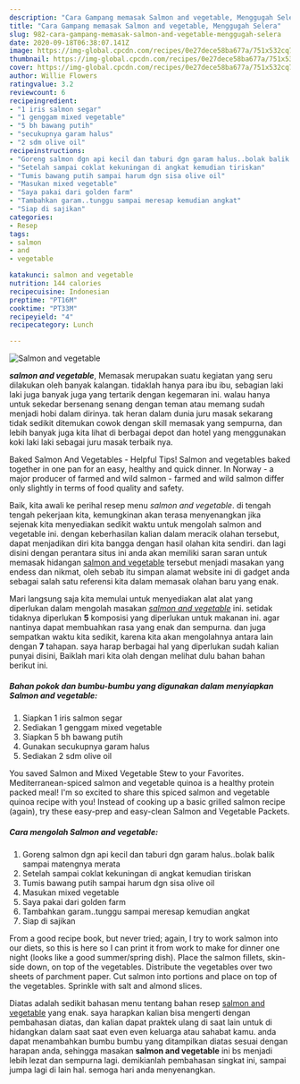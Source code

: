 ```yaml
---
description: "Cara Gampang memasak Salmon and vegetable, Menggugah Selera"
title: "Cara Gampang memasak Salmon and vegetable, Menggugah Selera"
slug: 982-cara-gampang-memasak-salmon-and-vegetable-menggugah-selera
date: 2020-09-18T06:38:07.141Z
image: https://img-global.cpcdn.com/recipes/0e27dece58ba677a/751x532cq70/salmon-and-vegetable-foto-resep-utama.jpg
thumbnail: https://img-global.cpcdn.com/recipes/0e27dece58ba677a/751x532cq70/salmon-and-vegetable-foto-resep-utama.jpg
cover: https://img-global.cpcdn.com/recipes/0e27dece58ba677a/751x532cq70/salmon-and-vegetable-foto-resep-utama.jpg
author: Willie Flowers
ratingvalue: 3.2
reviewcount: 6
recipeingredient:
- "1 iris salmon segar"
- "1 genggam mixed vegetable"
- "5 bh bawang putih"
- "secukupnya garam halus"
- "2 sdm olive oil"
recipeinstructions:
- "Goreng salmon dgn api kecil dan taburi dgn garam halus..bolak balik sampai matengnya merata"
- "Setelah sampai coklat kekuningan di angkat kemudian tiriskan"
- "Tumis bawang putih sampai harum dgn sisa olive oil"
- "Masukan mixed vegetable"
- "Saya pakai dari golden farm"
- "Tambahkan garam..tunggu sampai meresap kemudian angkat"
- "Siap di sajikan"
categories:
- Resep
tags:
- salmon
- and
- vegetable

katakunci: salmon and vegetable 
nutrition: 144 calories
recipecuisine: Indonesian
preptime: "PT16M"
cooktime: "PT33M"
recipeyield: "4"
recipecategory: Lunch

---
```



![Salmon and vegetable](https://img-global.cpcdn.com/recipes/0e27dece58ba677a/751x532cq70/salmon-and-vegetable-foto-resep-utama.jpg)

<b><i>salmon and vegetable</i></b>, Memasak merupakan suatu kegiatan yang seru dilakukan oleh banyak kalangan. tidaklah hanya para ibu ibu, sebagian laki laki juga banyak juga yang tertarik dengan kegemaran ini. walau hanya untuk sekedar bersenang senang dengan teman atau memang sudah menjadi hobi dalam dirinya. tak heran dalam dunia juru masak sekarang tidak sedikit ditemukan cowok dengan skill memasak yang sempurna, dan lebih banyak juga kita lihat di berbagai depot dan hotel yang menggunakan koki laki laki sebagai juru masak terbaik nya.

Baked Salmon And Vegetables - Helpful Tips! Salmon and vegetables baked together in one pan for an easy, healthy and quick dinner. In Norway - a major producer of farmed and wild salmon - farmed and wild salmon differ only slightly in terms of food quality and safety.

Baik, kita awali ke perihal resep menu <i>salmon and vegetable</i>. di tengah tengah pekerjaan kita, kemungkinan akan terasa menyenangkan jika sejenak kita menyediakan sedikit waktu untuk mengolah salmon and vegetable ini. dengan keberhasilan kalian dalam meracik olahan tersebut, dapat menjadikan diri kita bangga dengan hasil olahan kita sendiri. dan lagi disini dengan perantara situs ini anda akan memiliki saran saran untuk memasak hidangan <u>salmon and vegetable</u> tersebut menjadi masakan yang endess dan nikmat, oleh sebab itu simpan alamat website ini di gadget anda sebagai salah satu referensi kita dalam memasak olahan baru yang enak.


Mari langsung saja kita memulai untuk menyediakan alat alat yang diperlukan dalam mengolah masakan <u><i>salmon and vegetable</i></u> ini. setidak tidaknya diperlukan <b>5</b> komposisi yang diperlukan untuk makanan ini. agar nantinya dapat membuahkan rasa yang enak dan sempurna. dan juga sempatkan waktu kita sedikit, karena kita akan mengolahnya antara lain dengan <b>7</b> tahapan. saya harap berbagai hal yang diperlukan sudah kalian punyai disini, Baiklah mari kita olah dengan melihat dulu bahan bahan berikut ini.

<!--inarticleads1-->

##### Bahan pokok dan bumbu-bumbu yang digunakan dalam menyiapkan Salmon and vegetable:

1. Siapkan 1 iris salmon segar
1. Sediakan 1 genggam mixed vegetable
1. Siapkan 5 bh bawang putih
1. Gunakan secukupnya garam halus
1. Sediakan 2 sdm olive oil


You saved Salmon and Mixed Vegetable Stew to your Favorites. Mediterranean-spiced salmon and vegetable quinoa is a healthy protein packed meal! I&#39;m so excited to share this spiced salmon and vegetable quinoa recipe with you! Instead of cooking up a basic grilled salmon recipe (again), try these easy-prep and easy-clean Salmon and Vegetable Packets. 

<!--inarticleads2-->

##### Cara mengolah Salmon and vegetable:

1. Goreng salmon dgn api kecil dan taburi dgn garam halus..bolak balik sampai matengnya merata
1. Setelah sampai coklat kekuningan di angkat kemudian tiriskan
1. Tumis bawang putih sampai harum dgn sisa olive oil
1. Masukan mixed vegetable
1. Saya pakai dari golden farm
1. Tambahkan garam..tunggu sampai meresap kemudian angkat
1. Siap di sajikan


From a good recipe book, but never tried; again, I try to work salmon into our diets, so this is here so I can print it from work to make for dinner one night (looks like a good summer/spring dish). Place the salmon fillets, skin-side down, on top of the vegetables. Distribute the vegetables over two sheets of parchment paper. Cut salmon into portions and place on top of the vegetables. Sprinkle with salt and almond slices. 

Diatas adalah sedikit bahasan menu tentang bahan resep <u>salmon and vegetable</u> yang enak. saya harapkan kalian bisa mengerti dengan pembahasan diatas, dan kalian dapat praktek ulang di saat lain untuk di hidangkan dalam saat saat even even keluarga atau sahabat kamu. anda dapat menambahkan bumbu bumbu yang ditampilkan diatas sesuai dengan harapan anda, sehingga masakan <b>salmon and vegetable</b> ini bs menjadi lebih lezat dan sempurna lagi. demikianlah pembahasan singkat ini, sampai jumpa lagi di lain hal. semoga hari anda menyenangkan.
